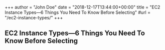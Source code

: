 +++
author = "John Doe"
date = "2018-12-17T13:44:00+00:00"
title = "EC2 Instance Types—6 Things You Need To Know Before Selecting"
#url = "/ec2-instance-types/"
+++

## EC2 Instance Types—6 Things You Need To Know Before Selecting